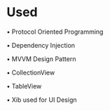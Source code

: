 # Used
• Protocol Oriented Programming 

• Dependency Injection 

• MVVM Design Pattern

• CollectionView

• TableView 

• Xib used for UI Design



